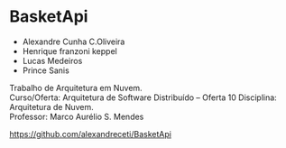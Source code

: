 # BasketApi

* Alexandre Cunha C.Oliveira
* Henrique franzoni keppel
* Lucas Medeiros
* Prince Sanis


Trabalho de Arquitetura em Nuvem.    
Curso/Oferta: Arquitetura de Software Distribuído – Oferta 10 Disciplina: Arquitetura de Nuvem.   
Professor: Marco Aurélio S. Mendes


https://github.com/alexandreceti/BasketApi